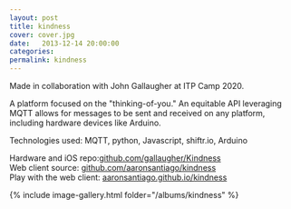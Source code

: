```yaml
---
layout: post
title: kindness
cover: cover.jpg
date:   2013-12-14 20:00:00
categories: 
permalink: kindness
---
```


Made in collaboration with John Gallaugher at ITP Camp 2020.
<!--more-->
A platform focused on the "thinking-of-you."
An equitable API leveraging MQTT allows for messages to be sent and received on any platform, including hardware devices like Arduino.

Technologies used: MQTT, python, Javascript, shiftr.io, Arduino 

Hardware and iOS repo:[github.com/gallaugher/Kindness](https://github.com/gallaugher/Kindness/)  
Web client source: [github.com/aaronsantiago/kindness](https://github.com/aaronsantiago/kindness/)  
Play with the web client: [aaronsantiago.github.io/kindness](https://aaronsantiago.github.io/kindness/)


{% include image-gallery.html folder="/albums/kindness" %}
